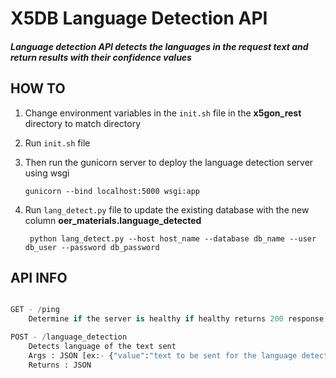 # X5DB Language Detection API

#####  Language detection API detects the languages in the  request text and return results with their confidence values  ###
## HOW TO ##
1. Change environment variables in the ```init.sh``` file in the <b>x5gon_rest</b> directory to match directory
2. Run ```init.sh``` file
3. Then run the gunicorn server to deploy the language detection server using wsgi

      ``` gunicorn --bind localhost:5000 wsgi:app ```

4. Run ``` lang_detect.py ``` file to update the existing database with the new column <b> oer_materials.language_detected </b>
    
      ``` python lang_detect.py --host host_name --database db_name --user db_user --password db_password```
## API INFO ##

``` python

GET - /ping
    Determine if the server is healthy if healthy returns 200 response

POST - /language_detection
    Detects language of the text sent
    Args : JSON [ex:- {"value":"text to be sent for the language detection")]
    Returns : JSON 
    
```
